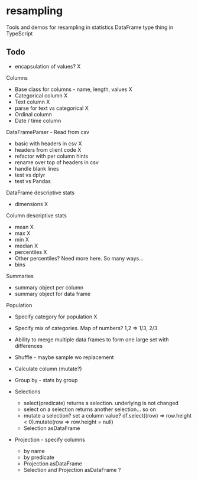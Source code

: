 # resampling

Tools and demos for resampling in statistics
DataFrame type thing in TypeScript

## Todo

- encapsulation of values? X

Columns

- Base class for columns - name, length, values X
- Categorical column X
- Text column X
- parse for text vs categorical X
- Ordinal column
- Date / time column

DataFrameParser - Read from csv

- basic with headers in csv X
- headers from client code X
- refactor with per column hints
- rename over top of headers in csv
- handle blank lines
- test vs dplyr
- test vs Pandas

DataFrame descriptive stats

- dimensions X

Column descriptive stats

- mean X
- max X
- min X
- median X
- percentiles X
- Other percentiles? Need more here. So many ways...
- bins

Summaries

- summary object per column
- summary object for data frame

Population

- Specify category for population X
- Specify mix of categories. Map of numbers? 1,2 => 1/3, 2/3
- Ability to merge multiple data frames to form one large set with differences
- Shuffle - maybe sample wo replacement
- Calculate column (mutate?)
- Group by - stats by group

- Selections
  - select(predicate) returns a selection. underlying is not changed
  - select on a selection returns another selection... so on
  - mutate a selection? set a column value?
    df.select((row) => row.height < 0).mutate(row => row.height = null)
  - Selection asDataFrame
- Projection - specify columns
  - by name
  - by predicate
  - Projection asDataFrame
  - Selection and Projection asDataFrame ?
